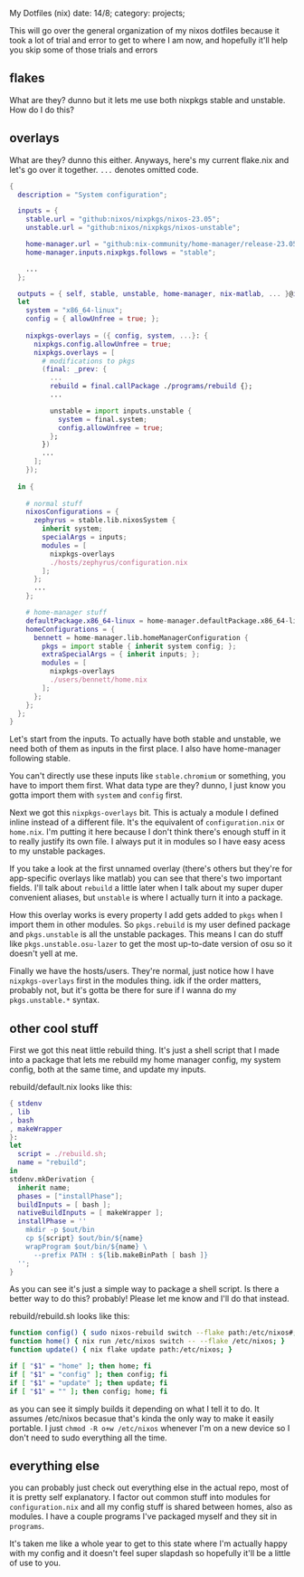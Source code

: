 My Dotfiles (nix)
date: 14/8; category: projects;

This will go over the general organization of my nixos dotfiles because
it took a lot of trial and error to get to where I am now, and hopefully
it'll help you skip some of those trials and errors

## flakes
What are they? dunno but it lets me use both nixpkgs stable and unstable.
How do I do this?

## overlays
What are they? dunno this either. Anyways, here's my current flake.nix and let's
go over it together. `...` denotes omitted code.

```nix
{
  description = "System configuration";

  inputs = {
    stable.url = "github:nixos/nixpkgs/nixos-23.05";
    unstable.url = "github:nixos/nixpkgs/nixos-unstable";

    home-manager.url = "github:nix-community/home-manager/release-23.05"; 
    home-manager.inputs.nixpkgs.follows = "stable";

    ...
  };

  outputs = { self, stable, unstable, home-manager, nix-matlab, ... }@inputs:
  let
    system = "x86_64-linux";
    config = { allowUnfree = true; };
    
    nixpkgs-overlays = ({ config, system, ...}: {
      nixpkgs.config.allowUnfree = true;
      nixpkgs.overlays = [
        # modifications to pkgs
        (final: _prev: {
          ...
          rebuild = final.callPackage ./programs/rebuild {};
          ...

          unstable = import inputs.unstable {
            system = final.system;
            config.allowUnfree = true;
          };
        })    
        ...
      ];
    });
  
  in {
  
    # normal stuff
    nixosConfigurations = {
      zephyrus = stable.lib.nixosSystem {
        inherit system;
        specialArgs = inputs;
        modules = [
          nixpkgs-overlays
          ./hosts/zephyrus/configuration.nix
        ];
      };
      ...
    };

    # home-manager stuff
    defaultPackage.x86_64-linux = home-manager.defaultPackage.x86_64-linux;
    homeConfigurations = {
      bennett = home-manager.lib.homeManagerConfiguration {
        pkgs = import stable { inherit system config; };
        extraSpecialArgs = { inherit inputs; };
        modules = [
          nixpkgs-overlays
          ./users/bennett/home.nix
        ];
      };
    };
  };
}

```

Let's start from the inputs. To actually have both stable and
unstable, we need both of them as inputs in the first place. I
also have home-manager following stable.

You can't directly use these inputs like `stable.chromium` or something,
you have to import them first. What data type are they? dunno, I just
know you gotta import them with `system` and `config` first.

Next we got this `nixpkgs-overlays` bit. This is actualy a module
I defined inline instead of a different file. It's the equivalent
of `configuration.nix` or `home.nix`. I'm putting it here because
I don't think there's enough stuff in it to really justify its own
file. I always put it in modules so I have easy acess to my unstable
packages.

If you take a look at the first unnamed overlay (there's others but
they're for app-specific overlays like matlab) you can see that there's
two important fields. I'll talk about `rebuild` a little later when I
talk about my super duper convenient aliases, but `unstable` is where
I actually turn it into a package.

How this overlay works is every property I add gets added to `pkgs` when
I import them in other modules. So `pkgs.rebuild` is my user defined package
and `pkgs.unstable` is all the unstable packages. This means I can do stuff
like `pkgs.unstable.osu-lazer` to get the most up-to-date version of osu so
it doesn't yell at me.

Finally we have the hosts/users. They're normal, just notice how I have
`nixpkgs-overlays` first in the modules thing. idk if the order matters,
probably not, but it's gotta be there for sure if I wanna do my `pkgs.unstable.*`
syntax.

## other cool stuff
First we got this neat little rebuild thing. It's just a shell script
that I made into a package that lets me rebuild my home manager config, 
my system config, both at the same time, and update my inputs.

rebuild/default.nix looks like this:
``` nix
{ stdenv
, lib
, bash
, makeWrapper
}:
let
  script = ./rebuild.sh;
  name = "rebuild";
in
stdenv.mkDerivation {
  inherit name;
  phases = ["installPhase"];
  buildInputs = [ bash ];
  nativeBuildInputs = [ makeWrapper ];
  installPhase = ''
    mkdir -p $out/bin
    cp ${script} $out/bin/${name}
    wrapProgram $out/bin/${name} \
      --prefix PATH : ${lib.makeBinPath [ bash ]}
  '';
}
```

As you can see it's just a simple way to package a shell script. Is there a
better way to do this? probably! Please let me know and I'll do that instead.

rebuild/rebuild.sh looks like this:
```bash
function config() { sudo nixos-rebuild switch --flake path:/etc/nixos#; }
function home() { nix run /etc/nixos switch -- --flake /etc/nixos; }
function update() { nix flake update path:/etc/nixos; }

if [ "$1" = "home" ]; then home; fi
if [ "$1" = "config" ]; then config; fi
if [ "$1" = "update" ]; then update; fi
if [ "$1" = "" ]; then config; home; fi
```

as you can see it simply builds it depending on what I tell it to do. It 
assumes /etc/nixos becasue that's kinda the only way to make it easily portable.
I just `chmod -R o+w /etc/nixos` whenever I'm on a new device so I don't need
to sudo everything all the time.

## everything else
you can probably just check out everything else in the actual repo, most of
it is pretty self explanatory. I factor out common stuff into modules for
`configuration.nix` and all my config stuff is shared between homes, also
as modules. I have a couple programs I've packaged myself and they sit in
`programs`.

It's taken me like a whole year to get to this state where I'm actually happy
with my config and it doesn't feel super slapdash so hopefully it'll be a little
of use to you.